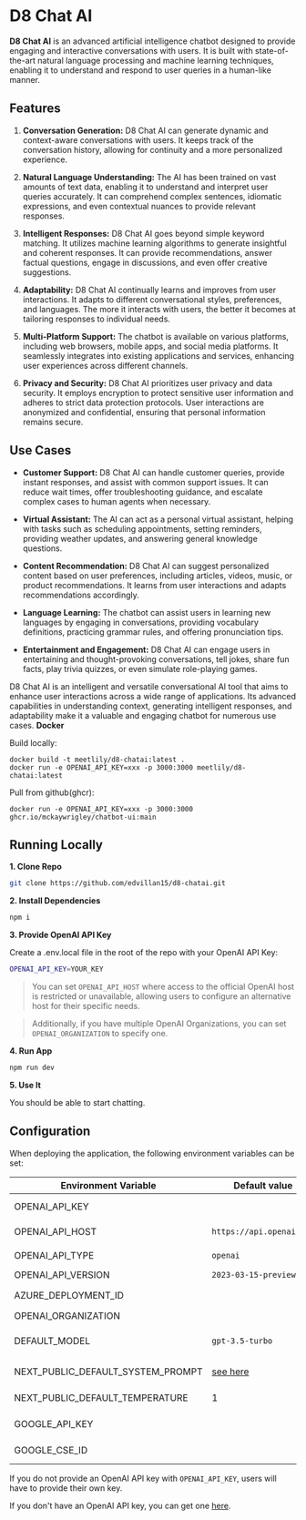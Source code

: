 # D8 Chat AI

**D8 Chat AI**  is an advanced artificial intelligence chatbot designed to provide engaging and interactive conversations with users. It is built with state-of-the-art natural language processing and machine learning techniques, enabling it to understand and respond to user queries in a human-like manner.

## Features

1.  **Conversation Generation:**  D8 Chat AI can generate dynamic and context-aware conversations with users. It keeps track of the conversation history, allowing for continuity and a more personalized experience.
    
2.  **Natural Language Understanding:**  The AI has been trained on vast amounts of text data, enabling it to understand and interpret user queries accurately. It can comprehend complex sentences, idiomatic expressions, and even contextual nuances to provide relevant responses.
    
3.  **Intelligent Responses:**  D8 Chat AI goes beyond simple keyword matching. It utilizes machine learning algorithms to generate insightful and coherent responses. It can provide recommendations, answer factual questions, engage in discussions, and even offer creative suggestions.
    
4.  **Adaptability:**  D8 Chat AI continually learns and improves from user interactions. It adapts to different conversational styles, preferences, and languages. The more it interacts with users, the better it becomes at tailoring responses to individual needs.
    
5.  **Multi-Platform Support:**  The chatbot is available on various platforms, including web browsers, mobile apps, and social media platforms. It seamlessly integrates into existing applications and services, enhancing user experiences across different channels.
    
6.  **Privacy and Security:**  D8 Chat AI prioritizes user privacy and data security. It employs encryption to protect sensitive user information and adheres to strict data protection protocols. User interactions are anonymized and confidential, ensuring that personal information remains secure.
    

## Use Cases

-   **Customer Support:**  D8 Chat AI can handle customer queries, provide instant responses, and assist with common support issues. It can reduce wait times, offer troubleshooting guidance, and escalate complex cases to human agents when necessary.
    
-   **Virtual Assistant:**  The AI can act as a personal virtual assistant, helping with tasks such as scheduling appointments, setting reminders, providing weather updates, and answering general knowledge questions.
    
-   **Content Recommendation:**  D8 Chat AI can suggest personalized content based on user preferences, including articles, videos, music, or product recommendations. It learns from user interactions and adapts recommendations accordingly.
    
-   **Language Learning:**  The chatbot can assist users in learning new languages by engaging in conversations, providing vocabulary definitions, practicing grammar rules, and offering pronunciation tips.
    
-   **Entertainment and Engagement:**  D8 Chat AI can engage users in entertaining and thought-provoking conversations, tell jokes, share fun facts, play trivia quizzes, or even simulate role-playing games.
    

D8 Chat AI is an intelligent and versatile conversational AI tool that aims to enhance user interactions across a wide range of applications. Its advanced capabilities in understanding context, generating intelligent responses, and adaptability make it a valuable and engaging chatbot for numerous use cases.
**Docker**

Build locally:

```shell
docker build -t meetlily/d8-chatai:latest .
docker run -e OPENAI_API_KEY=xxx -p 3000:3000 meetlily/d8-chatai:latest
```

Pull from github(ghcr):

```
docker run -e OPENAI_API_KEY=xxx -p 3000:3000 ghcr.io/mckaywrigley/chatbot-ui:main
```

## Running Locally

**1. Clone Repo**

```bash
git clone https://github.com/edvillan15/d8-chatai.git
```

**2. Install Dependencies**

```bash
npm i
```

**3. Provide OpenAI API Key**

Create a .env.local file in the root of the repo with your OpenAI API Key:

```bash
OPENAI_API_KEY=YOUR_KEY
```

> You can set `OPENAI_API_HOST` where access to the official OpenAI host is restricted or unavailable, allowing users to configure an alternative host for their specific needs.

> Additionally, if you have multiple OpenAI Organizations, you can set `OPENAI_ORGANIZATION` to specify one.

**4. Run App**

```bash
npm run dev
```

**5. Use It**

You should be able to start chatting.

## Configuration

When deploying the application, the following environment variables can be set:

| Environment Variable              | Default value                  | Description                                                                                                                               |
| --------------------------------- | ------------------------------ | ----------------------------------------------------------------------------------------------------------------------------------------- |
| OPENAI_API_KEY                    |                                | The default API key used for authentication with OpenAI                                                                                   |
| OPENAI_API_HOST                   | `https://api.openai.com`       | The base url, for Azure use `https://<endpoint>.openai.azure.com`                                                                         |
| OPENAI_API_TYPE                   | `openai`                       | The API type, options are `openai` or `azure`                                                                                             |
| OPENAI_API_VERSION                | `2023-03-15-preview`           | Only applicable for Azure OpenAI                                                                                                          |
| AZURE_DEPLOYMENT_ID               |                                | Needed when Azure OpenAI, Ref [Azure OpenAI API](https://learn.microsoft.com/zh-cn/azure/cognitive-services/openai/reference#completions) |
| OPENAI_ORGANIZATION               |                                | Your OpenAI organization ID                                                                                                               |
| DEFAULT_MODEL                     | `gpt-3.5-turbo`                | The default model to use on new conversations, for Azure use `gpt-35-turbo`                                                               |
| NEXT_PUBLIC_DEFAULT_SYSTEM_PROMPT | [see here](utils/app/const.ts) | The default system prompt to use on new conversations                                                                                     |
| NEXT_PUBLIC_DEFAULT_TEMPERATURE   | 1                              | The default temperature to use on new conversations                                                                                       |
| GOOGLE_API_KEY                    |                                | See [Custom Search JSON API documentation][GCSE]                                                                                          |
| GOOGLE_CSE_ID                     |                                | See [Custom Search JSON API documentation][GCSE]                                                                                          |

If you do not provide an OpenAI API key with `OPENAI_API_KEY`, users will have to provide their own key.

If you don't have an OpenAI API key, you can get one [here](https://platform.openai.com/account/api-keys).
